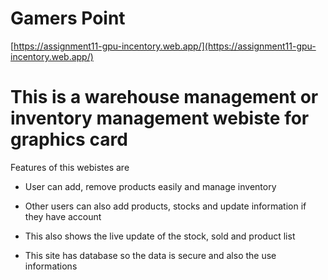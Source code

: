 # Gamers Point

[https://assignment11-gpu-incentory.web.app/](https://assignment11-gpu-incentory.web.app/)

# This is a warehouse management or inventory management webiste for graphics card

Features of this webistes are

- User can add, remove products easily and manage inventory

- Other users can also add products, stocks and update information if they have account

- This also shows the live update of the stock, sold and product list

- This site has database so the data is secure and also the use informations
